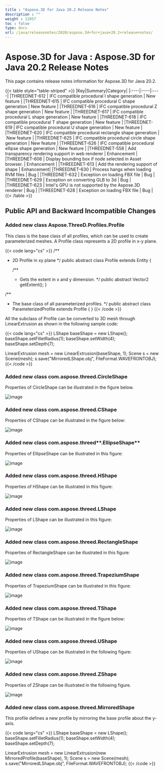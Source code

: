 ```yaml
---
title : "Aspose.3D for Java 20.2 Release Notes" 
description : "" 
weight : 12057 
toc : false
type: docs
url: /java/releasenotes/2020/aspose.3d+for+java+20.2+release+notes/
---
```


# Aspose.3D for Java : Aspose.3D for Java 20.2 Release Notes


This page contains release notes information for Aspose.3D for Java 20.2.

{{< table style="table-striped" >}}
|Key|Summary|Category|
|:----|:----|:----|
|THREEDNET-612 | IFC compatible procedural I shape generation | New feature |
|THREEDNET-615 | IFC compatible procedural C shape generation | New feature |
|THREEDNET-616 | IFC compatible procedural Z shape generation | New feature |
|THREEDNET-617 | IFC compatible procedural L shape generation | New feature |
|THREEDNET-618 | IFC compatible procedural T shape generation | New feature |
|THREEDNET-619 | IFC compatible procedural U shape generation | New feature |
|THREEDNET-620 | IFC compatible procedural rectangle shape generation | New feature |
|THREEDNET-625 | IFC compatible procedural circle shape generation | New feature |
|THREEDNET-626 | IFC compatible procedural ellipse shape generation | New feature |
|THREEDNET-558 | Add transparency rendering support in web renderer | Enhancement |
|THREEDNET-606 | Display bounding box if node selected in Asset browser. | Enhancement |
|THREEDNET-613 | Add the rendering support of shape | Enhancement|
|THREEDNET-630 | Process hangs when loading RVM files | Bug |
|THREEDNET-632 | Exception on loading FBX file | Bug |
|THREEDNET-629 | Exception on converting GLB to 3d | Bug |
|THREEDNET-623 | Intel's GPU is not supported by the Aspose.3D renderer | Bug |
|THREEDNET-628 | Exception on loading FBX file | Bug |
{{< /table >}}

## Public API and Backward Incompatible Changes

### Added new class **Aspose.ThreeD.Profiles.Profile**

This class is the base class of all profiles, which can be used to create parameterized meshes. A Profile class represents a 2D profile in x-y plane.

{{< code lang="cs" >}}
 /**
 * 2D Profile in xy plane
 */
public abstract class Profile extends Entity
{
    
    /**
     * Gets the extent in x and y dimension.
     */
    public abstract Vector2 getExtent();
}
  
/**
 * The base class of all parameterized profiles.
 */
public abstract class ParameterizedProfile extends Profile
{
}
{{< /code >}}

All the subclass of Profile can be converted to 3D mesh through LinearExtrusion as shown in the following sample code:

{{< code lang="cs" >}}
LShape baseShape = new LShape();
baseShape.setFilletRadius(1);
baseShape.setWidth(4);
baseShape.setDepth(7);

LinearExtrusion mesh = new LinearExtrusion(baseShape, 1);
Scene s = new Scene(mesh);
s.save("MirroredLShape.obj", FileFormat.WAVEFRONTOBJ);
{{< /code >}}

### Added new class **com.aspose.threed.CircleShape**

Properties of CircleShape can be illustrated in the figure below.

![image](https://docs2.aspose.com/3d/java/attachments/101122868/101089370.png)

### Added new class **com.aspose.threed.CShape**

Properties of CShape can be illustrated in the figure below:

![image](https://docs2.aspose.com/3d/java/attachments/101122868/101089371.png)

### Added new class com.aspose.threed**.EllipseShape**

Properties of EllipseShape can be illustrated in this figure:

![image](https://docs2.aspose.com/3d/java/attachments/101122868/101089372.png)

### Added new class **com.aspose.threed.HShape**

Properties of HShape can be illustrated in this figure:

![image](https://docs2.aspose.com/3d/java/attachments/101122868/101089373.png)

### Added new class **com.aspose.threed.LShape**

Properties of LShape can be illustrated in this figure:

![image](https://docs2.aspose.com/3d/java/attachments/101122868/101089374.png)

### Added new class **com.aspose.threed.RectangleShape**

Properties of RectangleShape can be illustrated in this figure:

![image](https://docs2.aspose.com/3d/java/attachments/101122868/101089375.png)

### Added new class **com.aspose.threed.TrapeziumShape**

Properties of TrapeziumShape can be illustrated in this figure:

![image](https://docs2.aspose.com/3d/java/attachments/101122868/101089376.png)

### Added new class **com.aspose.threed.TShape**

Properties of TShape can be illustrated in the figure below:

![image](https://docs2.aspose.com/3d/java/attachments/101122868/101089377.png)

### Added new class **com.aspose.threed.UShape**

Properties of UShape can be illustrated in the following figure:

![image](https://docs2.aspose.com/3d/java/attachments/101122868/101089378.png)

### Added new class **com.aspose.threed.ZShape**

Properties of ZShape can be illustrated in the following figure.

![image](https://docs2.aspose.com/3d/java/attachments/101122868/101089379.png)

### Added new class **com.aspose.threed.MirroredShape**

This profile defines a new profile by mirroring the base profile about the y-axis.

{{< code lang="cs" >}}
LShape baseShape = new LShape();
baseShape.setFilletRadius(1);
baseShape.setWidth(4);
baseShape.setDepth(7);

LinearExtrusion mesh = new LinearExtrusion(new MirroredProfile(baseShape), 1);
Scene s = new Scene(mesh);
s.save("MirroredLShape.obj", FileFormat.WAVEFRONTOBJ);
{{< /code >}}


